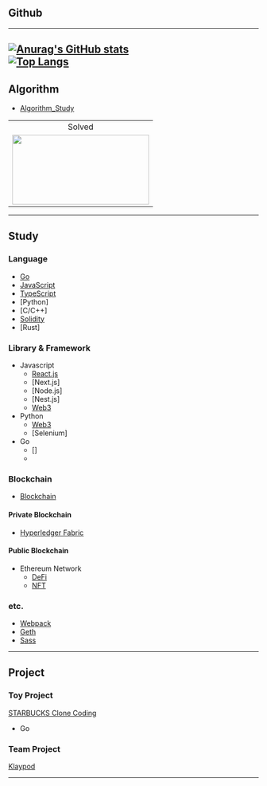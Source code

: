 ## Github

---

[![Anurag's GitHub stats](https://github-readme-stats.vercel.app/api?username=fdongfdong&theme=synthwave)](https://github.com/anuraghazra/github-readme-stats)
<br>
[![Top Langs](https://github-readme-stats.vercel.app/api/top-langs/?username=fdongfdong)](https://github.com/anuraghazra/github-readme-stats)
---

## Algorithm

- [Algorithm_Study](https://github.com/FdongFdong/algorithm)

<table>
<!--     <td align="center">Github</td> -->
    <td align="center">Solved</td>
    <tr>
<!--         <td height="140px"> <a href="https://github.com/abnormal5626"><img src="https://avatars.githubusercontent.com/u/4595546?s=460&v=4" width="140px" /></a> </td> -->
        <td height="140px"> <a href="https://solved.ac/abnormal5626"><img height="140px" width="275px" src="http://mazassumnida.wtf/api/v2/generate_badge?boj=abnormal5626" /></a> </td>
    </tr>
</table>

---

## Study

### Language

- [Go](https://github.com/FDongFDong/go_language_practice)
- [JavaScript]()
- [TypeScript](https://github.com/FDongFDong/typescript_practice)
- [Python]
- [C/C++]
- [Solidity](https://github.com/FDongFDong/solidity_practice)
- [Rust]

### Library & Framework

- Javascript
  - [React.js](https://github.com/FdongFdong/react_practice)
  - [Next.js]
  - [Node.js]
  - [Nest.js]
  - [Web3](https://github.com/FDongFDong/web3-practice)
- Python
  - [Web3](https://github.com/FDongFDong/web3-practice)
  - [Selenium]
- Go
  - []
  - 
 
### Blockchain
- [Blockchain](https://github.com/FDongFDong/BlockChain_study)

#### Private Blockchain

- [Hyperledger Fabric](https://github.com/FDongFDong/Hyperledger_Fabric_practice)

#### Public Blockchain

- Ethereum Network
    - [DeFi](https://github.com/FDongFDong/DeFi_practice)
    - [NFT]()
### etc.

- [Webpack](https://github.com/FdongFdong/webpack_practice)
- [Geth](https://github.com/FDongFDong/go-ethereum-practice#readme)
- [Sass](https://github.com/FDongFDong/Sass_practice)
---


## Project

### Toy Project

[STARBUCKS Clone Coding](https://github.com/FDongFDong/STARTBUCKS/blob/main/README.md)

- Go


### Team Project

[Klaypod](https://github.com/FDongFDong/Klaypod)

___

